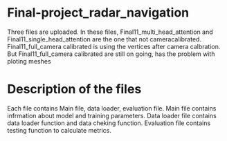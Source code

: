 # Final-project_radar_navigation
Three files are uploaded. In these files, Final11_multi_head_attention and Final11_single_head_attention are the one that not cameracalibrated. Final11_full_camera calibrated is using the vertices after camera calbration. But Final11_full_camera calibrated are still on going, has the problem with ploting meshes
# Description of the files
  Each file contains Main file, data loader, evaluation file. 
    Main file contains infrmation about model and training parameters. 
    Data loader file contains data loader function and data cheking function. 
    Evaluation file contains testing function to calculate metrics. 

